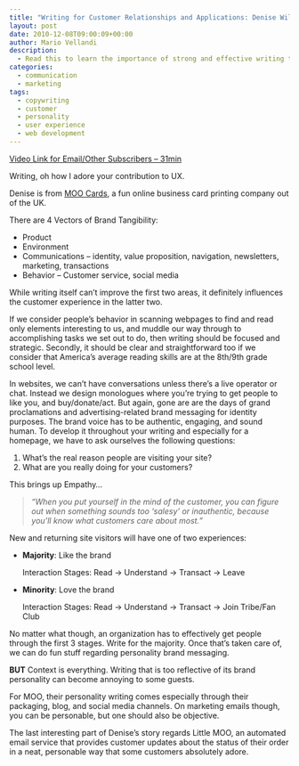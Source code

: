 ```yaml
---
title: "Writing for Customer Relationships and Applications: Denise Wilton"
layout: post
date: 2010-12-08T09:00:09+00:00
author: Mario Vellandi
description:
  - Read this to learn the importance of strong and effective writing techniques for developing great customer relationships in online communications.
categories:
  - communication
  - marketing
tags:
  - copywriting
  - customer
  - personality
  - user experience
  - web development
---
```

[Video Link for Email/Other Subscribers &#8211; 31min](http://vimeo.com/9686218)

Writing, oh how I adore your contribution to UX.

Denise is from [MOO Cards](http://us.moo.com/), a fun online business card printing company out of the UK.

There are 4 Vectors of Brand Tangibility:

  * Product
  * Environment
  * Communications &#8211; identity, value proposition, navigation, newsletters, marketing, transactions
  * Behavior &#8211; Customer service, social media

While writing itself can&#8217;t improve the first two areas, it definitely influences the customer experience in the latter two.

If we consider people&#8217;s behavior in scanning webpages to find and read only elements interesting to us, and muddle our way through to accomplishing tasks we set out to do, then writing should be focused and strategic. Secondly, it should be clear and straightforward too if we consider that America&#8217;s average reading skills are at the 8th/9th grade school level.

In websites, we can&#8217;t have conversations unless there&#8217;s a live operator or chat. Instead we design monologues where you&#8217;re trying to get people to like you, and buy/donate/act. But again, gone are are the days of grand proclamations and advertising-related brand messaging for identity purposes. The brand voice has to be authentic, engaging, and sound human. To develop it throughout your writing and especially for a homepage, we have to ask ourselves the following questions:

  1. What&#8217;s the real reason people are visiting your site?
  2. What are you really doing for your customers?

This brings up Empathy&#8230;

> *&#8220;When you put yourself in the mind of the customer, you can figure out when something sounds too &#8216;salesy&#8217; or inauthentic, because you&#8217;ll know what customers care about most.&#8221;*

New and returning site visitors will have one of two experiences:

  * **Majority**: Like the brand

    Interaction Stages: Read -> Understand -> Transact -> Leave
  * **Minority**: Love the brand

    Interaction Stages: Read -> Understand -> Transact -> Join Tribe/Fan Club

No matter what though, an organization has to effectively get people through the first 3 stages. Write for the majority. Once that&#8217;s taken care of, we can do fun stuff regarding personality brand messaging.

**BUT** Context is everything. Writing that is too reflective of its brand personality can become annoying to some guests.

For MOO, their personality writing comes especially through their packaging, blog, and social media channels. On marketing emails though, you can be personable, but one should also be objective.

The last interesting part of Denise&#8217;s story regards Little MOO, an automated email service that provides customer updates about the status of their order in a neat, personable way that some customers absolutely adore.
